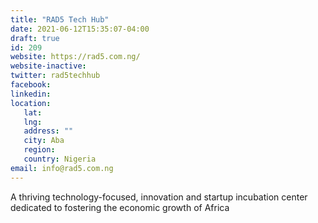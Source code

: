 ```yaml
---
title: "RAD5 Tech Hub"
date: 2021-06-12T15:35:07-04:00
draft: true
id: 209
website: https://rad5.com.ng/
website-inactive: 
twitter: rad5techhub
facebook: 
linkedin: 
location: 
   lat: 
   lng: 
   address: ""
   city: Aba
   region: 
   country: Nigeria
email: info@rad5.com.ng
---
```

A thriving technology-focused, innovation and startup incubation center dedicated to fostering the economic growth of Africa
